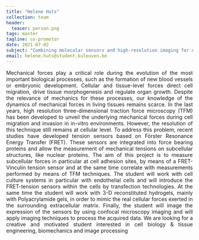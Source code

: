 ```yaml
---
title: "Helene Huts"
collection: team
header:
  teaser: person.png
tags: master
tagline: co-promotor
date: 2021-07-02
subject: "Combining molecular sensors and high-resolution imaging for quantifying sub-cellular forces"
email: helene.huts@student.kuleuven.be
---
```

<p align= "justify">
Mechanical forces play a critical role during the evolution of the most important biological processes, such as the formation of new blood vessels or embryonic development. Cellular and tissue-level forces direct cell migration, drive tissue morphogenesis and regulate organ growth. Despite the relevance of mechanics for these processes, our knowledge of the dynamics of mechanical forces in living tissues remains scarce.
In the last years, high resolution three-dimensional traction force microscopy (TFM) has been developed to unveil the underlying mechanical forces during cell migration and invasion in in-vitro environments. However, the resolution of this technique still remains at cellular level. To address this problem, recent studies have developed tension sensors based on Förster Resonance Energy Transfer (FRET). These sensors are integrated into force bearing proteins and allow the measurement of mechanical tensions on subcellular structures, like nuclear proteins.
The aim of this project is to measure subcellular forces in particular at cell adhesion sites, by means of a FRET-Vinculin tension sensor and at the same time correlate with measurements performed by means of TFM techniques. The student will work with cell culture systems in particular with endothelial cells and will introduce the FRET-tension sensors within the cells by transfection technologies. At the same time the student will work with 3-D reconstituted hydrogels, mainly with Polyacrylamide gels, in order to mimic the real cellular forces exerted in the surrounding extracellular matrix. Finally, the student will image the expression of the sensors by using confocal microscopy imaging and will apply imaging techniques to process the acquired data.
We are looking for a creative and motivated student interested in cell biology & tissue engineering, biomechanics and image processing
